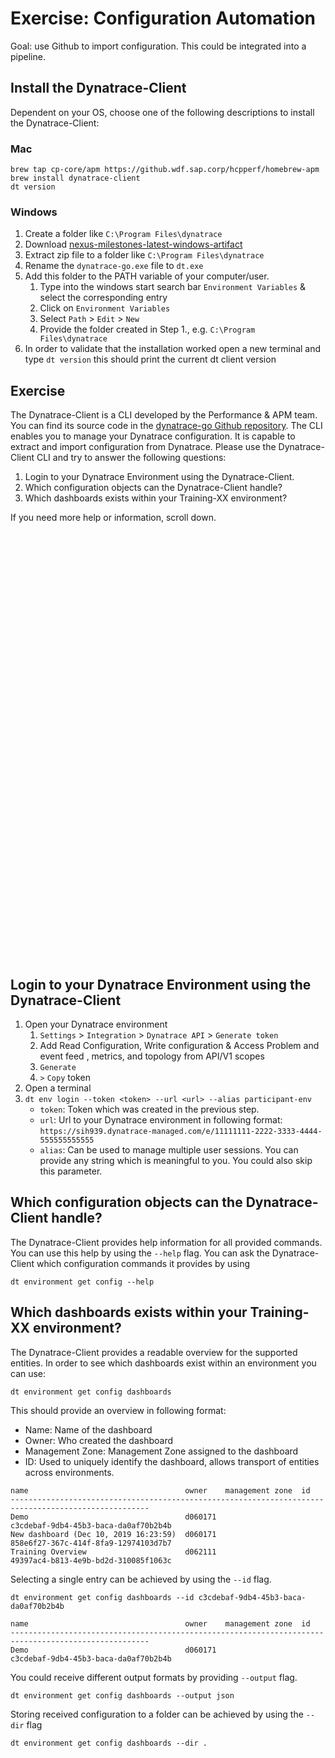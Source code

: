 # Exercise: Configuration Automation
Goal: use Github to import configuration. This could be integrated into a pipeline. 

## Install the Dynatrace-Client
Dependent on your OS, choose one of the following descriptions to install the Dynatrace-Client:

### Mac
```
brew tap cp-core/apm https://github.wdf.sap.corp/hcpperf/homebrew-apm
brew install dynatrace-client   
dt version
```
### Windows

1. Create a folder like `C:\Program Files\dynatrace`
2. Download [nexus-milestones-latest-windows-artifact](https://nexusmil.wdf.sap.corp:8443/nexus/service/local/artifact/maven/content?r=deploy.milestones&g=com.sap.golang.github.wdf.sap.corp.hcpperf&a=dynatrace-go&c=windows-amd64&v=LATEST&p=tar.gz)
3. Extract zip file to a folder like `C:\Program Files\dynatrace`
4. Rename the `dynatrace-go.exe` file to `dt.exe`
4. Add this folder to the PATH variable of your computer/user.
    1. Type into the windows start search bar `Environment Variables` & select the corresponding entry
    2. Click on `Environment Variables`
    3. Select `Path` > `Edit` > `New` 
    4. Provide the folder created in Step 1., e.g. `C:\Program Files\dynatrace`
6. In order to validate that the installation worked open a new terminal and type `dt version` this should print the current dt client version

## Exercise
The Dynatrace-Client is a CLI developed by the Performance & APM team. You can find its source code in the [dynatrace-go Github repository](https://github.wdf.sap.corp/hcpperf/dynatrace-go). The CLI enables you to manage your Dynatrace configuration. It is capable to extract and import configuration from Dynatrace. Please use the Dynatrace-Client CLI and try to answer the following questions:

1. Login to your Dynatrace Environment using the Dynatrace-Client.
2. Which configuration objects can the Dynatrace-Client handle?
3. Which dashboards exists within your Training-XX environment?

If you need more help or information, scroll down.
<br/><br/>
<br/><br/>
<br/><br/>
<br/><br/>
<br/><br/>
<br/><br/>
<br/><br/>
<br/><br/>
<br/><br/>
<br/><br/>
<br/><br/>
<br/><br/>
<br/><br/>
<br/><br/>
<br/><br/>
<br/><br/>
<br/><br/>
<br/><br/>
<br/><br/>
<br/><br/>
<br/><br/>


## Login to your Dynatrace Environment using the Dynatrace-Client
1. Open your Dynatrace environment
   1. `Settings` > `Integration` > `Dynatrace API` > `Generate token`
   2. Add Read Configuration,  Write configuration & Access Problem and event feed , metrics, and topology from API/V1 scopes
   3. `Generate`
   4. `>` `Copy` token 
2. Open a terminal
3. `dt env login --token <token> --url <url> --alias participant-env`
   * `token`: Token which was created in the previous step.
   * `url`: Url to your Dynatrace environment in following format: `https://sih939.dynatrace-managed.com/e/11111111-2222-3333-4444-555555555555`
   * `alias`: Can be used to manage multiple user sessions. You can provide any string which is meaningful to you. You could also skip this parameter.

## Which configuration objects can the Dynatrace-Client handle?
The Dynatrace-Client provides help information for all provided commands. You can use this help by using the `--help` flag. You can ask the Dynatrace-Client which configuration commands it provides by using 

`dt environment get config --help`

## Which dashboards exists within your Training-XX environment?
The Dynatrace-Client provides a readable overview for the supported entities. In order to see which dashboards exist within an environment you can use:

`dt environment get config dashboards`

This should provide an overview in following format:
* Name: Name of the dashboard
* Owner: Who created the dashboard
* Management Zone: Management Zone assigned to the dashboard
* ID: Used to uniquely identify the dashboard, allows transport of entities across environments.
```
name                                   owner    management zone  id
-----------------------------------------------------------------------------------------------------
Demo                                   d060171                   c3cdebaf-9db4-45b3-baca-da0af70b2b4b
New dashboard (Dec 10, 2019 16:23:59)  d060171                   858e6f27-367c-414f-8fa9-12974103d7b7
Training Overview                      d062111                   49397ac4-b813-4e9b-bd2d-310085f1063c
```
Selecting a single entry can be achieved by using the `--id` flag.

`dt environment get config dashboards --id c3cdebaf-9db4-45b3-baca-da0af70b2b4b`
```
name                                   owner    management zone  id
-----------------------------------------------------------------------------------------------------
Demo                                   d060171                   c3cdebaf-9db4-45b3-baca-da0af70b2b4b
```

You could receive different output formats by providing `--output` flag. 
 
 `dt environment get config dashboards --output json`
 
Storing received configuration to a folder can be achieved by using the `--dir` flag

 `dt environment get config dashboards --dir .`
 
